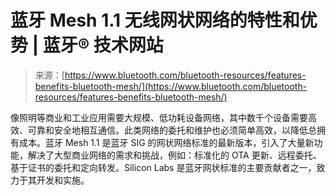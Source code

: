<!--yml

分类：未分类

日期：2024年5月27日14:43:20

-->

# 蓝牙 Mesh 1.1 无线网状网络的特性和优势 | 蓝牙® 技术网站

> 来源：[https://www.bluetooth.com/bluetooth-resources/features-benefits-bluetooth-mesh/](https://www.bluetooth.com/bluetooth-resources/features-benefits-bluetooth-mesh/)

像照明等商业和工业应用需要大规模、低功耗设备网络，其中数千个设备需要高效、可靠和安全地相互通信。此类网络的委托和维护也必须简单高效，以降低总拥有成本。蓝牙 Mesh 1.1 是蓝牙 SIG 的网状网络标准的最新版本，引入了大量新功能，解决了大型商业网络的需求和挑战，例如：标准化的 OTA 更新、远程委托、基于证书的委托和定向转发。Silicon Labs 是蓝牙网状标准的主要贡献者之一，致力于其开发和实施。
